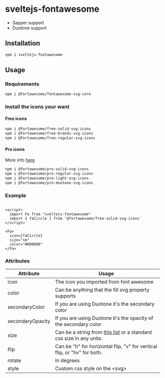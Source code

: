 # sveltejs-fontawesome

- Sapper support
- Duotone support

## Installation

```bash
npm i sveltejs-fontawesome
```

## Usage

### Requirements

```bash
npm i @fortawesome/fontawesome-svg-core
```

### Install the icons your want

#### Free icons

```bash
npm i @fortawesome/free-solid-svg-icons
npm i @fortawesome/free-brands-svg-icons
npm i @fortawesome/free-regular-svg-icons
```

#### Pro icons

More info [here](https://fontawesome.com/how-to-use/on-the-web/setup/using-package-managers)

```bash
npm i @fortawesome/pro-solid-svg-icons
npm i @fortawesome/pro-regular-svg-icons
npm i @fortawesome/pro-light-svg-icons
npm i @fortawesome/pro-duotone-svg-icons
```

### Example

```svelte

<script>
  import Fa from "sveltejs-fontawesome"
  import { faCircle } from '@fortawesome/free-solid-svg-icons'
</script>

<Fa>
  icon={faCircle}
  size="sm"
  color="#000000"
</Fa>

```

### Attributes

| Attribute        | Usage                                                                                                                                           |
| ---------------- | ----------------------------------------------------------------------------------------------------------------------------------------------- |
| icon             | The icon you imported from font awesome                                                                                                         |
| color            | Can be anything that the fill svg property supports                                                                                             |
| secondaryColor   | If you are using Duotone it's the secondary color                                                                                               |
| secondaryOpacity | If you are using Duotone it's the opacity of the secondary color                                                                                |
| size             | Can be a string from [this list](https://fontawesome.com/how-to-use/on-the-web/styling/sizing-icons#scale) or a standard css size in any units. |
| flip             | Can be "h" for horizontal flip, "v" for vertical flip, or "hv" for both.                                                                        |
| rotate           | In degrees                                                                                                                                      |
| style            | Custom css style on the &lt;svg>                                                                                                                |
